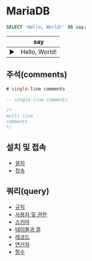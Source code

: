 # MariaDB

```sql
SELECT 'Hello, World!' AS say;
```

||say|
|---|---|
|▶|Hello, World!|

## 주석(comments)

```sql
# single-line comments

-- single-line comments

/*
multi-line
comments
*/
```

## 설치 및 접속

- [설치](./mariadb/install.md)
- [접속](./mariadb/connect.md)

## 쿼리(query)

- [규칙](./mariadb/convention.md)
- [사용자 및 권한](./mariadb/user_and_privilege.md)
- [스키마](./mariadb/schema.md)
- [테이블과 열](./mariadb/table_and_column.md)
- [레코드](./mariadb/record.md)
- [연산자](./mariadb/operator.md)
- [함수](./mariadb/function.md)
